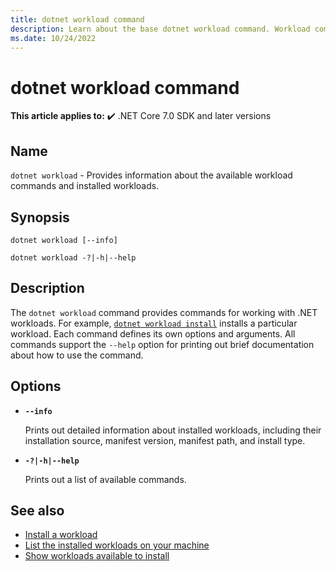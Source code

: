 ```yaml
---
title: dotnet workload command
description: Learn about the base dotnet workload command. Workload commands manage and install optional components of .NET.
ms.date: 10/24/2022
---
```

# dotnet workload command

**This article applies to:** ✔️ .NET Core 7.0 SDK and later versions

## Name

`dotnet workload` - Provides information about the available workload commands and installed workloads.

## Synopsis

```dotnetcli
dotnet workload [--info]

dotnet workload -?|-h|--help
```

## Description

The `dotnet workload` command provides commands for working with .NET workloads. For example, [`dotnet workload install`](dotnet-workload-install.md) installs a particular workload. Each command defines its own options and arguments. All commands support the `--help` option for printing out brief documentation about how to use the command.

## Options

- **`--info`**

  Prints out detailed information about installed workloads, including their installation source, manifest version, manifest path, and install type.

- **`-?|-h|--help`**

  Prints out a list of available commands.

## See also

- [Install a workload](dotnet-workload-install.md)
- [List the installed workloads on your machine](dotnet-workload-list.md)
- [Show workloads available to install](dotnet-workload-search.md)
